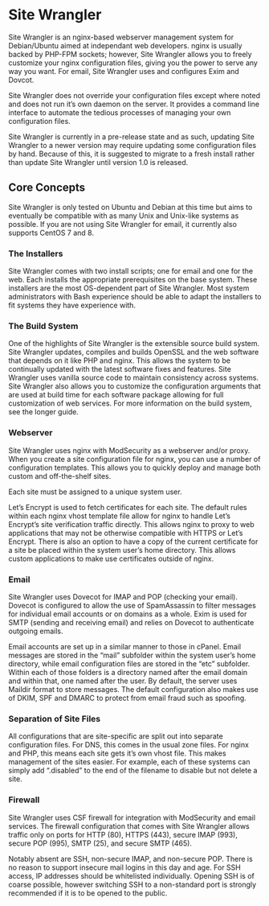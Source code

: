# Site Wrangler

Site Wrangler is an nginx-based webserver management system for Debian/Ubuntu aimed at independant web developers. nginx is usually backed by PHP-FPM sockets; however, Site Wrangler allows you to freely customize your nginx configuration files, giving you the power to serve any way you want. For email, Site Wrangler uses and configures Exim and Dovcot.

Site Wrangler does not override your configuration files except where noted and does not run it’s own daemon on the server. It provides a command line interface to automate the tedious processes of managing your own configuration files.

Site Wrangler is currently in a pre-release state and as such, updating Site Wrangler to a newer version may require updating some configuration files by hand. Because of this, it is suggested to migrate to a fresh install rather than update Site Wrangler until version 1.0 is released.

## Core Concepts

Site Wrangler is only tested on Ubuntu and Debian at this time but aims to eventually be compatible with as many Unix and Unix-like systems as possible. If you are not using Site Wrangler for email, it currently also supports CentOS 7 and 8.

### The Installers

Site Wrangler comes with two install scripts; one for email and one for the web. Each installs the appropriate prerequisites on the base system. These installers are the most OS-dependent part of Site Wrangler. Most system administrators with Bash experience should be able to adapt the installers to fit systems they have experience with.

### The Build System

One of the highlights of Site Wrangler is the extensible source build system. Site Wrangler updates, compiles and builds OpenSSL and the web software that depends on it like PHP and nginx. This allows the system to be continually updated with the latest software fixes and features. Site Wrangler uses vanilla source code to maintain consistency across systems. Site Wrangler also allows you to customize the configuration arguments that are used at build time for each software package allowing for full customization of web services. For more information on the build system, see the longer guide.

### Webserver

Site Wrangler uses nginx with ModSecurity as a webserver and/or proxy. When you create a site configuration file for nginx, you can use a number of configuration templates. This allows you to quickly deploy and manage both custom and off-the-shelf sites.

Each site must be assigned to a unique system user.

Let’s Encrypt is used to fetch certificates for each site. The default rules within each nginx vhost template file allow for nginx to handle Let’s Encrypt’s site verification traffic directly. This allows nginx to proxy to web applications that may not be otherwise compatible with HTTPS or Let’s Encrypt. There is also an option to have a copy of the current certificate for a site be placed within the system user’s home directory. This allows custom applications to make use certificates outside of nginx.

### Email

Site Wrangler uses Dovecot for IMAP and POP (checking your email). Dovecot is configured to allow the use of SpamAssassin to filter messages for individual email accounts or on domains as a whole. Exim is used for SMTP (sending and receiving email) and relies on Dovecot to authenticate outgoing emails.

Email accounts are set up in a similar manner to those in cPanel. Email messages are stored in the “mail” subfolder within the system user’s home directory, while email configuration files are stored in the “etc” subfolder. Within each of those folders is a directory named after the email domain and within that, one named after the user. By default, the server uses Maildir format to store messages. The default configuration also makes use of DKIM, SPF and DMARC to protect from email fraud such as spoofing.

### Separation of Site Files

All configurations that are site-specific are split out into separate configuration files. For DNS, this comes in the usual zone files. For nginx and PHP, this means each site gets it’s own vhost file. This makes management of the sites easier. For example, each of these systems can simply add “.disabled” to the end of the filename to disable but not delete a site.

### Firewall

Site Wrangler uses CSF firewall for integration with ModSecurity and email services. The firewall configuration that comes with Site Wrangler allows traffic only on ports for HTTP (80), HTTPS (443), secure IMAP (993), secure POP (995), SMTP (25), and secure SMTP (465).

Notably absent are SSH, non-secure IMAP, and non-secure POP. There is no reason to support insecure mail logins in this day and age. For SSH access, IP addresses should be whitelisted individually. Opening SSH is of coarse possible, however switching SSH to a non-standard port is strongly recommended if it is to be opened to the public.
